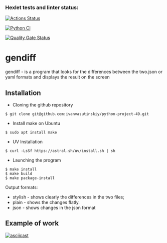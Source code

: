 ### Hexlet tests and linter status:
[![Actions Status](https://github.com/Savin20153/python-project-50/actions/workflows/hexlet-check.yml/badge.svg)](https://github.com/Savin20153/python-project-50/actions)

[![Python CI](https://github.com/Savin20153/python-project-50/actions/workflows/main.yml/badge.svg)](https://github.com/Savin20153/python-project-50/actions/workflows/main.yml)

[![Quality Gate Status](https://sonarcloud.io/api/project_badges/measure?project=Savin20153_python-project-50&metric=alert_status)](https://sonarcloud.io/summary/new_code?id=Savin20153_python-project-50)

# gendiff

gendiff - is a program that looks for the differences between the two.json or yaml formats and displays the result on the screen

## Installation

- Сloning the github repository
```
$ git clone git@github.com:ivanvasutinskiy/python-project-49.git
```
- Install make on Ubuntu
```
$ sudo apt install make
```
- UV Installation
```
$ curl -LsSf https://astral.sh/uv/install.sh | sh
```

- Launching the program
```
$ make install
$ make build 
$ make package-install
```
Output formats:
- stylish - shows clearly the differences in the two files;
- plain - shows the changes flatly.
- json - shows changes in the json format

## Example of work

[![asciicast](https://asciinema.org/a/4UaUMmKJi6eCkopVmq2BE1BDc.svg)](https://asciinema.org/a/4UaUMmKJi6eCkopVmq2BE1BDc)
